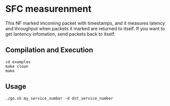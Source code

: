 SFC measurenment
==
This NF marked imcoming packet with timestamps, and it measures latency and throughput when packets it marked are returned to itself.
If you want to get lantency infomation, send packets back to itself.

Compilation and Execution
--
```
cd examples
make clean
make
```
Usage
--
```
./go.sh my_service_number -d dst_service_number
```
